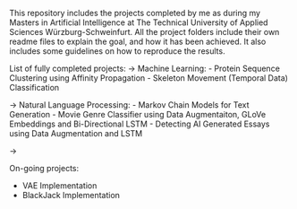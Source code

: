 This repository includes the projects completed by me as during my Masters in Artificial Intelligence at The Technical University of Applied Sciences Würzburg-Schweinfurt.
All the project folders include their own readme files to explain the goal, and how it has been achieved. It also includes some guidelines on how to reproduce the results.

List of fully completed projects:
-> Machine Learning:
    - Protein Sequence Clustering using Affinity Propagation
    - Skeleton Movement (Temporal Data) Classification


-> Natural Language Processing:
    - Markov Chain Models for Text Generation
    - Movie Genre Classifier using Data Augmentaiton, GLoVe Embeddings and Bi-Directional LSTM
    - Detecting AI Generated Essays using Data Augmentation and LSTM

-> 

On-going projects:
- VAE Implementation
- BlackJack Implementation

